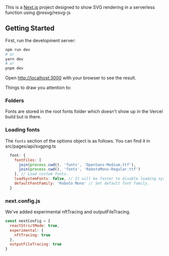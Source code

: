 This is a [Next.js](https://nextjs.org/) project designed to show SVG rendering in a serverless function using @resvg/resvg-js

## Getting Started

First, run the development server:

```bash
npm run dev
# or
yarn dev
# or
pnpm dev
```

Open [http://localhost:3000](http://localhost:3000) with your browser to see the result.

Things to draw you attention to:

### Folders
Fonts are stored in the root fonts folder which doesn't show up in the Vercel build but is there.

### Loading fonts

The `fonts` section of the options object is as follows. You can find it in src/pages/api/svgpng.ts

```js
  font: {
    fontFiles: [
      join(process.cwd(), 'fonts', 'OpenSans-Medium.ttf'),
      join(process.cwd(), 'fonts', 'RobotoMono-Regular.ttf')
    ], // Load custom fonts.
    loadSystemFonts: false, // It will be faster to disable loading system fonts.
    defaultFontFamily: 'Roboto Mono' // Set default font family.
  }
```

### next.config.js
We've added experimental nftTracing and outputFileTracing.

```js
const nextConfig = {
  reactStrictMode: true,
  experimental: {
    nftTracing: true
  },
  outputFileTracing: true
}
```